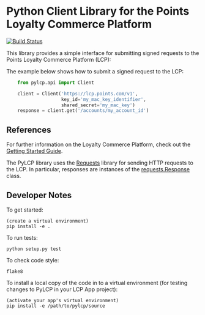 Python Client Library for the Points Loyalty Commerce Platform
==============================================================

[![Build Status](https://travis-ci.org/Points/PyLCP.svg?branch=master)](https://travis-ci.org/Points/PyLCP)

This library provides a simple interface for submitting signed 
requests to the Points Loyalty Commerce Platform (LCP):

The example below shows how to submit a signed request to the LCP:

```python
	from pylcp.api import Client

	client = Client('https://lcp.points.com/v1',
					key_id='my_mac_key_identifier',
					shared_secret='my_mac_key')
	response = client.get('/accounts/my_account_id')
```

References
----------
For further information on the Loyalty Commerce Platform, check out 
the [Getting Started Guide](http://points.github.io/Loyalty-Commerce-Platform/index.html).

The PyLCP library uses the [Requests](http://www.python-requests.org/en/latest/)
library for sending HTTP requests to the
LCP. In particular, responses are instances of the 
[requests.Response](http://docs.python-requests.org/en/latest/api/#requests.Response) class.

Developer Notes
---------------

To get started:

    (create a virtual environment)
    pip install -e .

To run tests:

    python setup.py test

To check code style:

    flake8

To install a local copy of the code in to a virtual environment (for testing
changes to PyLCP in your LCP App project):

    (activate your app's virtual environment)
    pip install -e /path/to/pylcp/source

